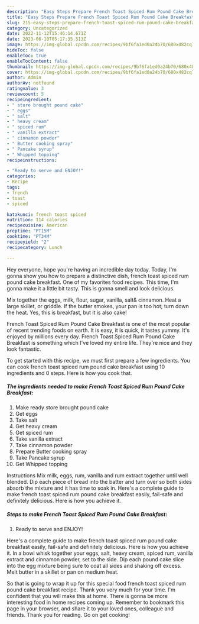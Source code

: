 ```yaml
---
description: "Easy Steps Prepare French Toast Spiced Rum Pound Cake Breakfast the Very Delicious}"
title: "Easy Steps Prepare French Toast Spiced Rum Pound Cake Breakfast the Very Delicious}"
slug: 215-easy-steps-prepare-french-toast-spiced-rum-pound-cake-breakfast-the-very-delicious
category: Uncategorized
date: 2022-11-12T15:46:14.671Z
date: 2023-06-10T05:17:35.513Z
image: https://img-global.cpcdn.com/recipes/9bf6fa1ed0a24b70/680x482cq70/french-toast-spiced-rum-pound-cake-breakfast-recipe-main-photo.jpg
hideToc: false
enableToc: true
enableTocContent: false
thumbnail: https://img-global.cpcdn.com/recipes/9bf6fa1ed0a24b70/680x482cq70/french-toast-spiced-rum-pound-cake-breakfast-recipe-main-photo.jpg
cover: https://img-global.cpcdn.com/recipes/9bf6fa1ed0a24b70/680x482cq70/french-toast-spiced-rum-pound-cake-breakfast-recipe-main-photo.jpg
author: Admin
authorAv: notfound
ratingvalue: 3
reviewcount: 5
recipeingredient:
- " store brought pound cake"
- " eggs"
- " salt"
- " heavy cream"
- " spiced rum"
- " vanilla extract"
- " cinnamon powder"
- " Butter cooking spray"
- " Pancake syrup"
- " Whipped topping"
recipeinstructions:

- "Ready to serve and ENJOY!"
categories:
- Recipe
tags:
- french
- toast
- spiced

katakunci: french toast spiced 
nutrition: 114 calories
recipecuisine: American
preptime: "PT15M"
cooktime: "PT34M"
recipeyield: "2"
recipecategory: Lunch

---
```



Hey everyone, hope you're having an incredible day today. Today, I'm gonna show you how to prepare a distinctive dish, french toast spiced rum pound cake breakfast. One of my favorites food recipes. This time, I'm gonna make it a little bit tasty. This is gonna smell and look delicious.

Mix together the eggs, milk, flour, sugar, vanilla, salt&amp; cinnamon. Heat a large skillet, or griddle. If the butter smokes, your pan is too hot; turn down the heat. Yes, this is breakfast, but it is also cake!

French Toast Spiced Rum Pound Cake Breakfast is one of the most popular of recent trending foods on earth. It is easy, it is quick, it tastes yummy. It's enjoyed by millions every day. French Toast Spiced Rum Pound Cake Breakfast is something which I've loved my entire life. They're nice and they look fantastic.


To get started with this recipe, we must first prepare a few ingredients. You can cook french toast spiced rum pound cake breakfast using 10 ingredients and 0 steps. Here is how you cook that.

<!--inarticleads1-->

##### The ingredients needed to make French Toast Spiced Rum Pound Cake Breakfast:

1. Make ready  store brought pound cake
1. Get  eggs
1. Take  salt
1. Get  heavy cream
1. Get  spiced rum
1. Take  vanilla extract
1. Take  cinnamon powder
1. Prepare  Butter cooking spray
1. Take  Pancake syrup
1. Get  Whipped topping


Instructions Mix milk, eggs, rum, vanilla and rum extract together until well blended. Dip each piece of bread into the batter and turn over so both sides absorb the mixture and it has time to soak in. Here&#39;s a complete guide to make french toast spiced rum pound cake breakfast easily, fail-safe and definitely delicious. Here is how you achieve it. 

<!--inarticleads2-->

##### Steps to make French Toast Spiced Rum Pound Cake Breakfast:


1. Ready to serve and ENJOY!

Here&#39;s a complete guide to make french toast spiced rum pound cake breakfast easily, fail-safe and definitely delicious. Here is how you achieve it. In a bowl whisk together your eggs, salt, heavy cream, spiced rum, vanilla extract and cinnamon powder, set to the side. Dip each pound cake slice into the egg mixture being sure to coat all sides and shaking off excess. Melt butter in a skillet or pan on medium heat. 

So that is going to wrap it up for this special food french toast spiced rum pound cake breakfast recipe. Thank you very much for your time. I'm confident that you will make this at home. There is gonna be more interesting food in home recipes coming up. Remember to bookmark this page in your browser, and share it to your loved ones, colleague and friends. Thank you for reading. Go on get cooking!
